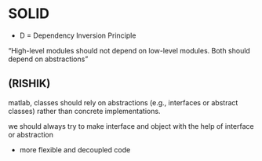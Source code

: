 # SOLID
* D = Dependency Inversion Principle

“High-level modules should not depend on low-level modules. Both should depend on abstractions”

(RISHIK)
-
matlab, classes should rely on abstractions (e.g., interfaces or abstract classes) rather than concrete implementations.

we should always try to make interface and object with the help of interface or abstraction

- more flexible and decoupled code

